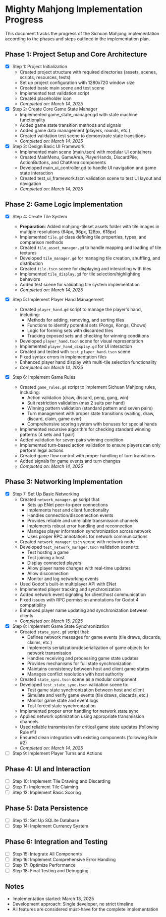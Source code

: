 # Mighty Mahjong Implementation Progress

This document tracks the progress of the Sichuan Mahjong implementation according to the phases and steps outlined in the implementation plan.

## Phase 1: Project Setup and Core Architecture
- [x] Step 1: Project Initialization
  - Created project structure with required directories (assets, scenes, scripts, resources, tests)
  - Set up project configuration with 1280x720 window size
  - Created basic main scene and test scene
  - Implemented test validation script
  - Created placeholder icon
  - *Completed on: March 14, 2025*
- [x] Step 2: Create Core Game State Manager
  - Implemented game_state_manager.gd with state machine functionality
  - Added game state transition methods and signals
  - Added game data management (players, rounds, etc.)
  - Created validation test scene to demonstrate state transitions
  - *Completed on: March 14, 2025*
- [x] Step 3: Design Basic UI Framework
  - Implemented main scene (main.tscn) with modular UI containers
  - Created MainMenu, GameArea, PlayerHands, DiscardPile, ActionButtons, and ChatArea components
  - Developed main_ui_controller.gd to handle UI navigation and game state interaction
  - Created test_ui_framework.tscn validation scene to test UI layout and navigation
  - *Completed on: March 14, 2025*

## Phase 2: Game Logic Implementation
- [x] Step 4: Create Tile System
  - **Preparation**: Added mahjong-tileset assets folder with tile images in multiple resolutions (64px, 96px, 128px, 618px)
  - Implemented `tile.gd` class defining tile properties, types, and comparison methods
  - Created `tile_asset_manager.gd` to handle mapping and loading of tile textures
  - Developed `tile_manager.gd` for managing tile creation, shuffling, and distribution
  - Created `tile.tscn` scene for displaying and interacting with tiles
  - Implemented `tile_display.gd` for tile selection/highlighting behaviors
  - Added test scene for validating tile system implementation
  - *Completed on: March 14, 2025*

- [x] Step 5: Implement Player Hand Management 
  - Created `player_hand.gd` script to manage the player's hand, including:
	- Methods for adding, removing, and sorting tiles
	- Functions to identify potential sets (Pongs, Kongs, Chows)
	- Logic for forming sets with discarded tiles
	- Tracking exposed sets and checking for winning conditions
  - Developed `player_hand.tscn` scene for visual representation
  - Implemented `player_hand_display.gd` for UI interaction
  - Created and tested with `test_player_hand.tscn` scene
  - Fixed syntax errors in implementation files
  - Enhanced player hand display with multi-tile selection functionality
  - *Completed on: March 14, 2025*

- [x] Step 6: Implement Game Rules
  - Created `game_rules.gd` script to implement Sichuan Mahjong rules, including:
	- Action validation (draw, discard, peng, gang, win)
	- Suit restriction validation (max 2 suits per hand)
	- Winning pattern validation (standard pattern and seven pairs)
	- Turn management with proper state transitions (waiting, draw, discard, claim, game over)
	- Comprehensive scoring system with bonuses for special hands
  - Implemented recursive algorithm for checking standard winning patterns (4 sets and 1 pair)
  - Added validation for seven pairs winning condition
  - Implemented turn-based action validation to ensure players can only perform legal actions
  - Created game flow control with proper handling of turn transitions
  - Added signals for game events and turn changes
  - *Completed on: March 14, 2025*

## Phase 3: Networking Implementation
- [x] Step 7: Set Up Basic Networking
  - Created `network_manager.gd` script that:
	- Sets up ENet peer-to-peer connections
	- Implements host and client functionality
	- Handles connection/disconnection events
	- Provides reliable and unreliable transmission channels
	- Implements robust error handling and reconnection
	- Manages player information synchronization across network
	- Uses proper RPC annotations for network communications
  - Created `network_manager.tscn` scene with network node
  - Developed `test_network_manager.tscn` validation scene to:
	- Test hosting a game
	- Test joining a host
	- Display connected players
	- Allow player name changes with real-time updates
	- Allow disconnection
	- Monitor and log networking events
  - Used Godot's built-in multiplayer API with ENet
  - Implemented player tracking and synchronization
  - Added network event signaling for client/host communication
  - Fixed issues with RPC permission annotations for Godot 4 compatibility
  - Enhanced player name updating and synchronization between clients
  - *Completed on: March 15, 2025*
- [x] Step 8: Implement Game State Synchronization
  - Created `state_sync.gd` script that:
	- Defines network messages for game events (tile draws, discards, claims, etc.)
	- Implements serialization/deserialization of game objects for network transmission
	- Handles receiving and processing game state updates
	- Provides mechanisms for full state synchronization
	- Maintains consistency between host and client game states
	- Manages conflict resolution with host authority
  - Created `state_sync.tscn` scene as a modular component
  - Developed `test_state_sync.tscn` validation scene to:
	- Test game state synchronization between host and client
	- Simulate and verify game events (tile draws, discards, etc.)
	- Monitor game state and event logs
	- Test forced state synchronization
  - Implemented proper error handling for network state sync
  - Applied network optimization using appropriate transmission channels
  - Used reliable transmission for critical game state updates (following Rule #1)
  - Ensured clean integration with existing components (following  Rule #2)
  - *Completed on: March 14, 2025*
- [ ] Step 9: Implement Player Turns and Actions

## Phase 4: UI and Interaction
- [ ] Step 10: Implement Tile Drawing and Discarding
- [ ] Step 11: Implement Tile Claiming
- [ ] Step 12: Implement Basic Scoring

## Phase 5: Data Persistence
- [ ] Step 13: Set Up SQLite Database
- [ ] Step 14: Implement Currency System

## Phase 6: Integration and Testing
- [ ] Step 15: Integrate All Components
- [ ] Step 16: Implement Comprehensive Error Handling
- [ ] Step 17: Optimize Performance
- [ ] Step 18: Final Testing and Debugging

## Notes
- Implementation started: March 13, 2025
- Development approach: Single developer, no strict timeline
- All features are considered must-have for the complete implementation
